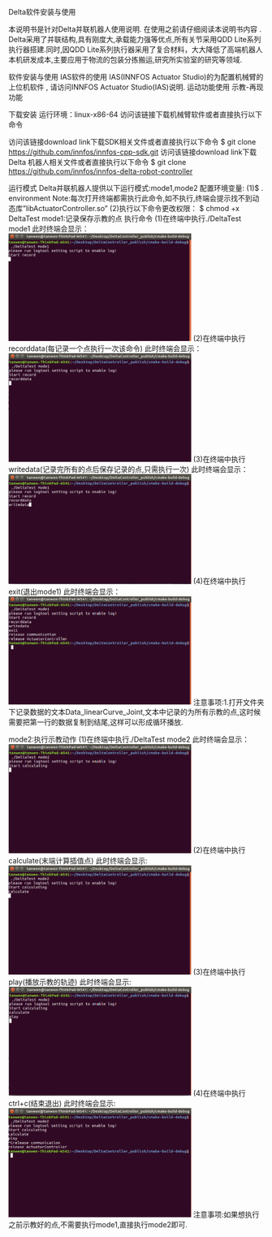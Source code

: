 Delta软件安装与使用

本说明书是针对Delta并联机器人使用说明.
在使用之前请仔细阅读本说明书内容 .
Delta采用了并联结构,具有刚度大,承载能力强等优点,所有关节采用QDD Lite系列执行器搭建.同时,因QDD Lite系列执行器采用了复合材料，大大降低了高端机器人本机研发成本,主要应用于物流的包装分拣搬运,研究所实验室的研究等领域.


软件安装与使用
IAS软件的使用
      IAS(INNFOS Actuator Studio)的为配置机械臂的上位机软件 , 请访问INNFOS Actuator Studio(IAS)说明.
运动功能使用
示教-再现功能

下载安装
运行环境：linux-x86-64
访问该链接下载机械臂软件或者直接执行以下命令

访问该链接download link下载SDK相关文件或者直接执行以下命令
$ git clone https://github.com/innfos/innfos-cpp-sdk.git
访问该链接download link下载Delta 机器人相关文件或者直接执行以下命令
$ git clone https://github.com/innfos/innfos-delta-robot-controller


运行模式
Delta并联机器人提供以下运行模式:mode1,mode2
配置环境变量:
(1)$ . environment
Note:每次打开终端都需执行此命令,如不执行,终端会提示找不到动态库”libActuatorController.so”
(2)执行以下命令更改权限：
$ chmod +x DeltaTest
mode1:记录保存示教的点
执行命令
(1)在终端中执行./DeltaTest mode1
此时终端会显示：
<img src="image/mode1_1.png" style="width:360px">
(2)在终端中执行recorddata(每记录一个点执行一次该命令)
此时终端会显示：
<img src="image/mode1_2.png" style="width:360px">
(3)在终端中执行writedata(记录完所有的点后保存记录的点,只需执行一次)
此时终端会显示：
<img src="image/mode1_3.png" style="width:360px">
(4)在终端中执行exit(退出mode1)
此时终端会显示：
<img src="image/mode1_4.png" style="width:360px">
注意事项:1.打开文件夹下记录数据的文本Data_linearCurve_Joint,文本中记录的为所有示教的点,这时候需要把第一行的数据复制到结尾,这样可以形成循环播放.

mode2:执行示教动作
(1)在终端中执行./DeltaTest mode2
此时终端会显示：
<img src="image/mode2_1.png" style="width:360px">
(2)在终端中执行calculate(末端计算插值点)
此时终端会显示:
<img src="image/mode2_2.png" style="width:360px">
(3)在终端中执行play(播放示教的轨迹)
此时终端会显示:
<img src="image/mode2_3.png" style="width:360px">
(4)在终端中执行ctrl+c(结束退出)
此时终端会显示:
<img src="image/mode2_4.png" style="width:360px">
注意事项:如果想执行之前示教好的点,不需要执行mode1,直接执行mode2即可.
